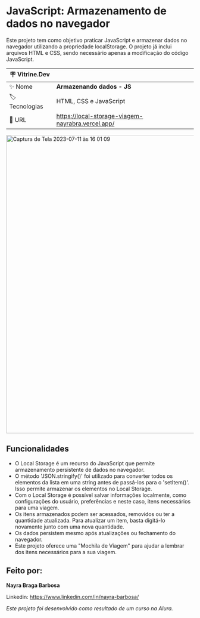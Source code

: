# JavaScript: Armazenamento de dados no navegador

Este projeto tem como objetivo praticar JavaScript e armazenar dados no navegador utilizando a propriedade localStorage. O projeto já inclui arquivos HTML e CSS, sendo necessário apenas a modificação do código JavaScript.

|:placard: Vitrine.Dev |                                                 | 
| -------------------- | ------------------------------------------------|
| :sparkles: Nome      | **Armazenando dados - JS**                      |
| :label: Tecnologias  | HTML, CSS e JavaScript                          |
| :rocket: URL         |https://local-storage-viagem-nayrabra.vercel.app/|

<img width="800" alt="Captura de Tela 2023-07-11 às 16 01 09" src="https://github.com/nayrabra/localStorage-viagem/assets/102299426/a7ca44af-94f3-4ba6-838a-154d603f5960#vitrinedev">

## Funcionalidades

* O Local Storage é um recurso do JavaScript que permite armazenamento persistente de dados no navegador.
* O método 'JSON.stringify()' foi utilizado para converter todos os elementos da lista em uma string antes de passá-los para o 'setItem()'. Isso permite armazenar os elementos no Local Storage.
* Com o Local Storage é possível salvar informações localmente, como configurações do usuário, preferências e neste caso, itens necessários para uma viagem.
* Os itens armazenados podem ser acessados, removidos ou ter a quantidade atualizada. Para atualizar um item, basta digitá-lo novamente junto com uma nova quantidade.
* Os dados persistem mesmo após atualizações ou fechamento do navegador.
* Este projeto oferece uma "Mochila de Viagem" para ajudar a lembrar dos itens necessários para a sua viagem.

## Feito por:

**Nayra Braga Barbosa**

Linkedin: https://www.linkedin.com/in/nayra-barbosa/

*Este projeto foi desenvolvido como resultado de um curso na Alura.*

